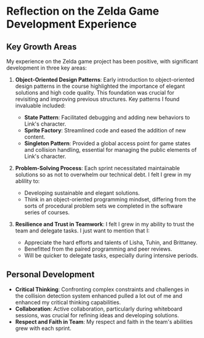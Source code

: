 # Reflection on the Zelda Game Development Experience
## Key Growth Areas
My experience on the Zelda game project has been positive, with significant development in three key areas:

1. **Object-Oriented Design Patterns**: Early introduction to object-oriented design patterns in the course highlighted the importance of elegant solutions and high code quality. This foundation was crucial for revisiting and improving previous structures. Key patterns I found invaluable included:
   - **State Pattern**: Facilitated debugging and adding new behaviors to Link's character.
   - **Sprite Factory**: Streamlined code and eased the addition of new content.
   - **Singleton Pattern**: Provided a global access point for game states and collision handling, essential for managing the public elements of Link's character.

2. **Problem-Solving Process**: Each sprint necessitated maintainable solutions so as not to overwhelm our technical debt. I felt I grew in my ablility to: 
   - Developing sustainable and elegant solutions.
   - Think in an object-oriented programming mindset, differing from the sorts of procedural problem sets we completed in the software series of courses.

3. **Resilience and Trust in Teamwork**: I felt I grew in my ability to trust the team and delegate tasks. I just want to mention that I: 
   - Appreciate the hard efforts and talents of Lisha, Tuhin, and Brittaney.
   - Benefitted from the paired programming and peer reviews.
   - Will be quicker to delegate tasks, especially during intensive periods.

## Personal Development
- **Critical Thinking**: Confronting complex constraints and challenges in the collision detection system enhanced pulled a lot out of me and enhanced my critical thinking capabilities.
- **Collaboration**: Active collaboration, particularly during whiteboard sessions, was crucial for refining ideas and developing solutions.
- **Respect and Faith in Team**: My respect and faith in the team's abilities grew with each sprint.
